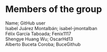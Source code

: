 # Members of the group
Name; GitHub user       
Isabel Juárez Montalbán; isabel-jmontalban                    
Félix García Taboada; Fenix1117                      
Shengye Huang Wu; OscarHd13                  
Alberto Buceta Coroba; BuceGithub
